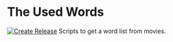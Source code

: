 # The Used Words
[![Create Release](https://github.com/dramf/usedwords/actions/workflows/create_release.yml/badge.svg)](https://github.com/dramf/usedwords/actions/workflows/create_release.yml)
Scripts to get a word list from movies.
